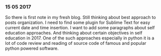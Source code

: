 ### 15 05 2017
So there is first note in my fresh blog.
Still thinking about best approach to posts organization. I need to find some plugin for Sublime Text for easy current date and time insertion.
I want to add some paragraphs about self education approaches. And thinking about certain objectives in self education in 2017. One of the such approaches especially in python it is a lot of code review and reading of source code of famous and popular python powered software.
